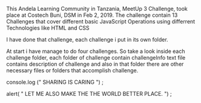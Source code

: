 This Andela Learning Community in Tanzania, MeetUp 3 Challenge, took place at Costech Buni, DSM in Feb 2, 2019. The challenge contain 13 Challenges that cover different basic JavaScript Operations using differrent Technologies like HTML and CSS

I have done that challenge, each challenge i put in its own folder.

At start i have manage to do four challenges. So take a look inside each challenge folder, each folder of challenge contain challengeInfo text file contains description of challenge and also in that folder there are other necessary files or folders that accomplish challenge.


console.log (" SHARING IS CARING ") ;

alert( " LET ME ALSO MAKE THE THE WORLD BETTER PLACE. ") ;
